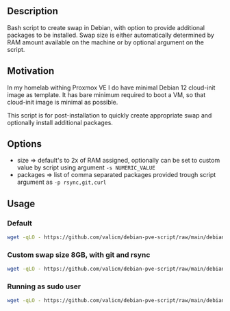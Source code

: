 ## Description
Bash script to create swap in Debian, with option to provide additional packages to be installed.
Swap size is either automatically determined by RAM amount available on the machine 
or by optional argument on the script.

## Motivation
In my homelab withing Proxmox VE I do have minimal Debian 12 cloud-init image as template.
It has bare minimum required to boot a VM, so that cloud-init image is minimal as possible.

This script is for post-installation to quickly create appropriate swap and optionally install additional
packages.

## Options
- size => default's to 2x of RAM assigned, optionally can be set to custom value by script using argument `-s NUMERIC_VALUE`
- packages => list of comma separated packages provided trough script argument as `-p rsync,git,curl`

## Usage 

### Default
```sh
wget -qLO - https://github.com/valicm/debian-pve-script/raw/main/debian-pve-script.sh | bash
```

### Custom swap size 8GB, with git and rsync
```sh
wget -qLO - https://github.com/valicm/debian-pve-script/raw/main/debian-pve-script.sh | bash -s -- -s 8 -p git,rsync
```

### Running as sudo user
```sh
wget -qLO - https://github.com/valicm/debian-pve-script/raw/main/debian-pve-script.sh | sudo bash -s -- -s 8 -p git,rsync
```